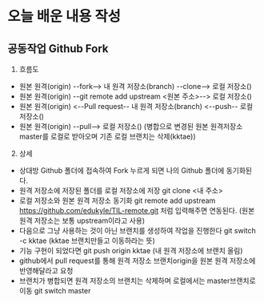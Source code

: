 # 오늘 배운 내용 작성

## 공동작업 Github Fork
1. 흐름도
- 원본 원격(origin) --fork--> 내 원격 저장소(branch)  --clone--> 로컬 저장소()
- 원본 원격(origin) --git remote add upstream <원본 주소>--> 로컬 저장소()
- 원본 원격(origin) <--Pull request-- 내 원격 저장소(branch)  <--push-- 로컬 저장소()
- 원본 원격(origin) --pull--> 로컬 저장소() (병합으로 변경된 원본 원격저장소 master를 로컬로 받아오며 기존 로컬 브랜치는 삭제(kktae))
2. 상세
- 상대방 Github 폴더에 접속하여 Fork 누르게 되면 나의 Github 폴더에 동기화된다.
- 원격 저장소에 저장된 폴더를 로컬 저장소에 저장  git clone <내 주소>
- 로컬 저장소와 원본 원격 저장소 동기화 git remote add upstream https://github.com/edukyle/TIL-remote.git 처럼 입력해주면 연동된다. (원본 원격 저장소는 보통 upstream이라고 사용)
- 다음으로 그냥 사용하는 것이 아닌 브랜치를 생성하여 작업을 진행한다  git switch -c kktae  (kktae 브랜치만들고 이동하라는 뜻)
- 기능 구현이 되었다면 git push origin kktae (내 원격 저장소에 브랜치 올림)
- github에서 pull request를 통해 원격 저장소 브랜치origin을 원본 원격 저장소에 반영해달라고 요청
- 브랜치가 병합되면 원격 저장소의 브랜치는 삭제하며 로컬에서는 master브랜치로 이동 git switch master

